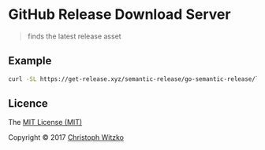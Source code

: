 # GitHub Release Download Server
> finds the latest release asset

## Example

```bash
curl -SL https://get-release.xyz/semantic-release/go-semantic-release/linux/amd64 -o semantic-release && chmod +x semantic-release
```

## Licence

The [MIT License (MIT)](http://opensource.org/licenses/MIT)

Copyright © 2017 [Christoph Witzko](https://twitter.com/christophwitzko)
